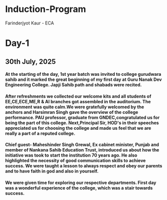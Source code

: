 # Induction-Program
Farinderjyot Kaur - ECA
# Day-1
## 30th July, 2025
#### At the starting of the day, 1st year batch was invited to college gurudwara sahib and it marked the great beginning of my first day at Guru Nanak Dev Engineering College. Japji Sahib path and shabads were recited. 
#### After refreshments we collected our welcome kits and all students of EE,CE,ECE,ME,R & AI branches got assembled in the auditorium. The environment was quite calm.We were gratefully welcomed by the anchors and Harsimran Singh gave the overview of the college performance. PAU professor, graduate from GNDEC,congratulated us for being the part of this college. Next,Principal Sir, HOD's in their speeches appreciated us for choosing the college and made us feel that we are really a part of a reputed college. 
#### Chief guest- Maheshinder Singh Grewal, Ex cabinet minister, Punjab and member of Nankana Sahib Education Trust, introduced us about how the initiative was took to start the institution 70 years ago. He also highlighted the necessity of good communication skills to achieve success. We were taught a lesson to always respect and obey our parents and to have faith in god and also in yourself. 
#### We were given time for exploring our respective departments. First day was a wonderful experience of the college, which was a stair towards success. 
